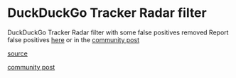 # DuckDuckGo Tracker Radar filter
DuckDuckGo Tracker Radar filter with some false positives removed 
Report false positives [here](https://github.com/botthebestplayerintheworld/DuckDuckGo-Tracker-Radar-filter/issues/new/choose) or in the [community post](https://community.blokada.org/t/introducing-duckduckgo-tracker-radar-to-blokada/469)

[source](https://raw.githubusercontent.com/blokadaorg/landing-github-pages/master/blocklists/ddgtrackerradar/standard/hosts.txt)

[community post](https://community.blokada.org/t/introducing-duckduckgo-tracker-radar-to-blokada/469)
